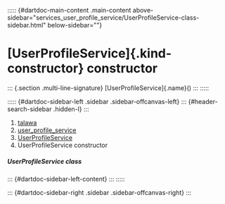 ::::: {#dartdoc-main-content .main-content above-sidebar="services_user_profile_service/UserProfileService-class-sidebar.html" below-sidebar=""}
<div>

# [UserProfileService]{.kind-constructor} constructor

</div>

::: {.section .multi-line-signature}
[UserProfileService]{.name}()
:::
:::::

::::: {#dartdoc-sidebar-left .sidebar .sidebar-offcanvas-left}
::: {#header-search-sidebar .hidden-l}
:::

1.  [talawa](../../index.html)
2.  [user_profile_service](../../services_user_profile_service/)
3.  [UserProfileService](../../services_user_profile_service/UserProfileService-class.html)
4.  UserProfileService constructor

##### UserProfileService class

::: {#dartdoc-sidebar-left-content}
:::
:::::

::: {#dartdoc-sidebar-right .sidebar .sidebar-offcanvas-right}
:::
